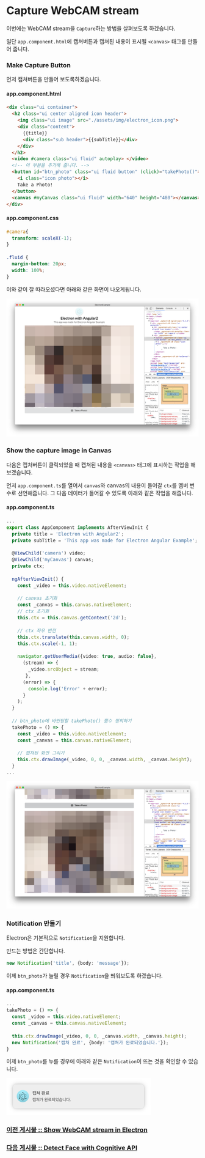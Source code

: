 # Capture WebCAM stream
이번에는 WebCAM stream을 `Capture`하는 방법을 살펴보도록 하겠습니다.

일단 `app.component.html`에 캡쳐버튼과 캡쳐된 내용이 표시될 `<canvas>` 태그를 만들어 줍니다.

### Make Capture Button
먼저 캡쳐버튼을 만들어 보도록하겠습니다.

#### app.component.html
```html
<div class="ui container">
  <h2 class="ui center aligned icon header">
    <img class="ui image" src="./assets/img/electron_icon.png">
    <div class="content">
      {{title}}
      <div class="sub header">{{subTitle}}</div>
    </div>
  </h2>
  <video #camera class="ui fluid" autoplay> </video>
  <!-- 이 부분을 추가해 줍니다. -->
  <button id="btn_photo" class="ui fluid button" (click)="takePhoto()">
    <i class="icon photo"></i>
    Take a Photo!
  </button>
  <canvas #myCanvas class="ui fluid" width="640" height="480"></canvas>
</div>
```

#### app.component.css
```css
#camera{
  transform: scaleX(-1);
}

.fluid {
  margin-bottom: 20px;
  width: 100%;
}
```

이와 같이 잘 따라오셨다면 아래와 같은 화면이 나오게됩니다.

![](./assets/capture/makeCaptureBtn.png)

### Show the capture image in Canvas
다음은 캡처버튼이 클릭되었을 때 캡쳐된 내용을 `<canvas>` 태그에 표시하는 작업을 해보겠습니다.

먼저 `app.component.ts`를 열어서 `canvas`와 canvas의 내용이 들어갈 `ctx`를 멤버 변수로 선언해줍니다. 그 다음 데이터가 들어갈 수 있도록 아래와 같은 작업을 해줍니다.

#### app.component.ts
```typescript
...
export class AppComponent implements AfterViewInit {
  private title = 'Electron with Angular2';
  private subTitle = 'This app was made for Electron Angular Example';

  @ViewChild('camera') video;
  @ViewChild('myCanvas') canvas;
  private ctx;

  ngAfterViewInit() {
    const _video = this.video.nativeElement;

    // canvas 초기화
    const _canvas = this.canvas.nativeElement;
    // ctx 초기화
    this.ctx = this.canvas.getContext('2d');

    // ctx 좌우 반전
    this.ctx.translate(this.canvas.width, 0);
    this.ctx.scale(-1, 1);

    navigator.getUserMedia({video: true, audio: false},
      (stream) => {
        _video.srcObject = stream;
       },
      (error) => {
        console.log('Error' + error);
      }
    );
  }

  // btn_photo에 바인딩할 takePhoto() 함수 정의하기
  takePhoto = () => {
    const _video = this.video.nativeElement;
    const _canvas = this.canvas.nativeElement;

    // 캡쳐된 화면 그리기
    this.ctx.drawImage(_video, 0, 0, _canvas.width, _canvas.height);
  }
...
```

![](./assets/capture/capture.png)

### Notification 만들기
Electron은 기본적으로 `Notification`을 지원합니다.

만드는 방법은 간단합니다.

```typescript
new Notification('title', {body: 'message'});
```

이제 `btn_photo`가 눌릴 경우 `Notification`을 띄워보도록 하겠습니다.

#### app.component.ts
```typescript
...
takePhoto = () => {
  const _video = this.video.nativeElement;
  const _canvas = this.canvas.nativeElement;

  this.ctx.drawImage(_video, 0, 0, _canvas.width, _canvas.height);
  new Notification('캡쳐 완료', {body: '캡쳐가 완료되었습니다.'});
}
```

이제 `btn_photo`를 누를 경우에 아래와 같은 `Notification`이 뜨는 것을 확인할 수 있습니다.

![](./assets/capture/noti.png)

### [이전 게시물 :: Show WebCAM stream in Electron](chapter5.md)
### [다음 게시물 :: Detect Face with Cognitive API](chapter7.md)
